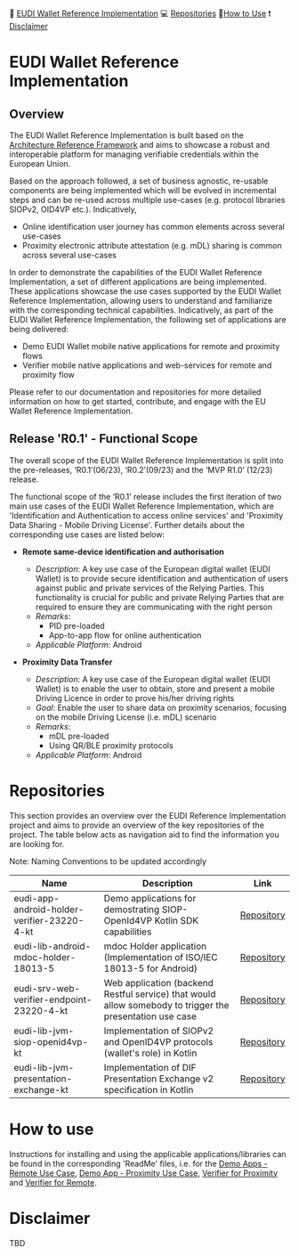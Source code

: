 :memo: [EUDI Wallet Reference Implementation](#eudi-wallet-reference-implementation) :computer: [Repositories](#repositories) :wrench:[How to Use](#how-to-use) :heavy_exclamation_mark: [Disclaimer](#disclaimer)

# EUDI Wallet Reference Implementation 
## Overview

The EUDI Wallet Reference Implementation is built based on the [Architecture Reference Framework](https://github.com/eu-digital-identity-wallet/architecture-and-reference-framework) and aims to showcase a robust and interoperable platform for managing verifiable credentials within the European Union.

Based on the approach followed, a set of business agnostic, re-usable components are being implemented which will be evolved in incremental steps and can be re-used across multiple use-cases (e.g. protocol libraries SIOPv2, OID4VP etc.). Indicatively,
-   Online identification user journey has common elements across several use-cases
-   Proximity electronic attribute attestation (e.g. mDL) sharing is common across several use-cases

In order to demonstrate the capabilities of the EUDI Wallet Reference Implementation, a set of different applications are being implemented. These applications showcase the use cases supported by the EUDI Wallet Reference Implementation, allowing users to understand and familiarize with the corresponding technical capabilities. Indicatively, as part of the EUDI Wallet Reference Implementation, the following set of applications are being delivered:

-   Demo EUDI Wallet mobile native applications for remote and proximity flows
-   Verifier mobile native applications and web-services for remote and proximity flow

Please refer to our documentation and repositories for more detailed information on how to get started, contribute, and engage with the EU Wallet Reference Implementation.

## Release 'R0.1' - Functional Scope

The overall scope of the EUDI Wallet Reference Implementation is split into the pre-releases, ‘R0.1’(06/23), ‘R0.2’(09/23) and the ‘MVP R1.0’ (12/23) release.

The functional scope of the ‘R0.1’ release includes the first iteration of two main use cases of the EUDI Wallet Reference Implementation, which are 'Identification and Authentication to access online services' and 'Proximity Data Sharing - Mobile Driving License'. Further details about the corresponding use cases are listed below:

-   **Remote same-device identification and authorisation**
	-   _Description_: A key use case of the European digital wallet (EUDI Wallet) is to provide secure identification and authentication of users against public and private services of the Relying Parties. This functionality is crucial for public and private Relying Parties that are required to ensure they are communicating with the right person
	-   _Remarks_:
		-   PID pre-loaded
		-   App-to-app flow for online authentication
	-   _Applicable Platform_: Android


-   **Proximity Data Transfer**
	-   _Description_: A key use case of the European digital wallet (EUDI Wallet) is to enable the user to obtain, store and present a mobile Driving Licence in order to prove his/her driving rights
	-   _Goal_: Enable the user to share data on proximity scenarios, focusing on the mobile Driving License (i.e. mDL) scenario
	-   _Remarks_:
		-   mDL pre-loaded
		-   Using QR/BLE proximity protocols
	-   _Applicable Platform_: Android


# Repositories
This section provides an overview over the EUDI Reference Implementation project and aims to provide an overview of the key repositories of the project. The table below acts as navigation aid to find the information you are looking for.

Note: Naming Conventions to be updated accordingly

| Name | Description    | Link |
| -------- | ------- |------- |
|eudi-app-android-holder-verifier-23220-4-kt| Demo applications for demostrating SIOP-OpenId4VP Kotlin SDK capabilities    | [Repository](https://github.com/niscy-eudiw/siop-openid4vp-demo-android)|
|eudi-lib-android-mdoc-holder-18013-5| mdoc Holder application (Implementation of ISO/IEC 18013-5 for Android) | [Repository](https://github.com/eu-digital-identity-wallet/android-18013)|
|eudi-srv-web-verifier-endpoint-23220-4-kt| Web application (backend Restful service) that would allow somebody to trigger the presentation use case | [Repository](https://github.com/eu-digital-identity-wallet/verifier)|
|eudi-lib-jvm-siop-openid4vp-kt| Implementation of SIOPv2 and OpenID4VP protocols (wallet's role) in Kotlin  | [Repository](https://github.com/eu-digital-identity-wallet/siop-openid4vp-kt)|
|eudi-lib-jvm-presentation-exchange-kt| Implementation of DIF Presentation Exchange v2 specification in Kotlin | [Repository](https://github.com/eu-digital-identity-wallet/presentation-exchange-kt)|

# How to use
Instructions for installing and using the applicable applications/libraries can be found in the corresponding 'ReadMe' files, i.e. for the [Demo Apps - Remote Use Case](https://github.com/niscy-eudiw/siop-openid4vp-demo-android/blob/documentation/README.md#installation), [Demo App - Proximity Use Case](https://github.com/niscy-eudiw/android-18013/blob/main/README.md), [Verifier for Proximity](https://github.com/niscy-eudiw/android-18013-verifier#how-to-use-it) and [Verifier for Remote](https://github.com/niscy-eudiw/verifier).


# Disclaimer
TBD
